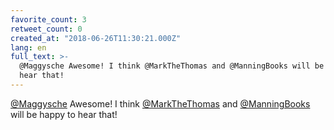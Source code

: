 ```yaml
---
favorite_count: 3
retweet_count: 0
created_at: "2018-06-26T11:30:21.000Z"
lang: en
full_text: >-
  @Maggysche Awesome! I think @MarkTheThomas and @ManningBooks will be happy to
  hear that!
---
```


[@Maggysche](https://twitter.com/Maggysche) Awesome! I think
[@MarkTheThomas](https://twitter.com/MarkTheThomas) and
[@ManningBooks](https://twitter.com/ManningBooks) will be happy to hear that!
